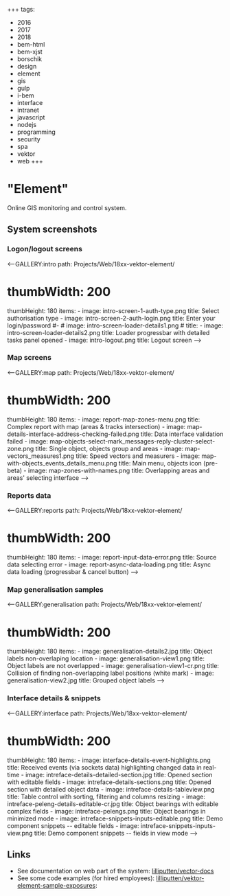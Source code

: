 +++
tags:
  - 2016
  - 2017
  - 2018
  - bem-html
  - bem-xjst
  - borschik
  - design
  - element
  - gis
  - gulp
  - i-bem
  - interface
  - intranet
  - javascript
  - nodejs
  - programming
  - security
  - spa
  - vektor
  - web
+++

# "Element"

Online GIS monitoring and control system.

## System screenshots

### Logon/logout screens

<--GALLERY:intro
  path: Projects/Web/18xx-vektor-element/
  # thumbWidth: 200
  thumbHeight: 180
  items:
    -
      image: intro-screen-1-auth-type.png
      title: Select authorisation type
    -
      image: intro-screen-2-auth-login.png
      title: Enter your login/password
    #-
    #  image: intro-screen-loader-details1.png
    #  title:
    -
      image: intro-screen-loader-details2.png
      title: Loader progressbar with detailed tasks panel opened
    -
      image: intro-logout.png
      title: Logout screen
-->

### Map screens

<--GALLERY:map
  path: Projects/Web/18xx-vektor-element/
  # thumbWidth: 200
  thumbHeight: 180
  items:
    -
      image: report-map-zones-menu.png
      title: Complex report with map (areas & tracks intersection)
    -
      image: map-details-interface-address-checking-failed.png
      title: Data interface validation failed
    -
      image: map-objects-select-mark_messages-reply-cluster-select-zone.png
      title: Single object, objects group and areas
    -
      image: map-vectors_measures1.png
      title: Speed vectors and measurers
    -
      image: map-with-objects_events_details_menu.png
      title: Main menu, objects icon (pre-beta)
    -
      image: map-zones-with-names.png
      title: Overlapping areas and areas' selecting interface
-->

### Reports data

<--GALLERY:reports
  path: Projects/Web/18xx-vektor-element/
  # thumbWidth: 200
  thumbHeight: 180
  items:
    -
      image: report-input-data-error.png
      title: Source data selecting error
    -
      image: report-async-data-loading.png
      title: Async data loading (progressbar & cancel button)
-->

### Map generalisation samples

<--GALLERY:generalisation
  path: Projects/Web/18xx-vektor-element/
  # thumbWidth: 200
  thumbHeight: 180
  items:
    -
      image: generalisation-details2.jpg
      title: Object labels non-overlaping location
    -
      image: generalisation-view1.png
      title: Object labels are not overlapped
    -
      image: generalisation-view1-cr.png
      title: Collision of finding non-overlapping label positions (white mark)
    -
      image: generalisation-view2.jpg
      title: Grouped object labels
-->

### Interface details & snippets

<--GALLERY:interface
  path: Projects/Web/18xx-vektor-element/
  # thumbWidth: 200
  thumbHeight: 180
  items:
    -
      image: interface-details-event-highlights.png
      title: Received events (via sockets data) highlighting changed data in real-time
    -
      image: intreface-details-detailed-section.jpg
      title: Opened section with editable fields
    -
      image: intreface-details-sections.png
      title: Opened section with detailed object data
    -
      image: intreface-details-tableview.png
      title: Table control with sorting, filtering and columns resizing
    -
      image: intreface-peleng-details-editable-cr.jpg
      title: Object bearings with editable complex fields
    -
      image: intreface-pelengs.png
      title: Object bearings in minimized mode
    -
      image: intreface-snippets-inputs-editable.png
      title: Demo component snippets -- editable fields
    -
      image: intreface-snippets-inputs-view.png
      title: Demo component snippets -- fields in view mode
-->

## Links

- See documentation on web part of the system: [lilliputten/vector-docs](https://github.com/lilliputten/vector-docs)
- See some code examples (for hired employees): [lilliputten/vektor-element-sample-exposures](https://github.com/lilliputten/vektor-element-sample-exposures):


